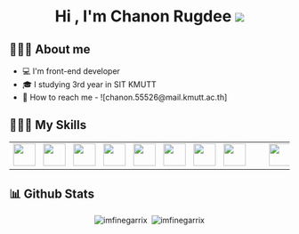 <h1 align="center">Hi , I'm Chanon Rugdee <img src="https://media.giphy.com/media/hvRJCLFzcasrR4ia7z/giphy.gif" width="35"></h1>

## 💁🏻‍♂️ About me
<ul>
  <li>💻 I'm front-end developer</li>
  <li>🎓 I studying 3rd year in SIT KMUTT</li>
  <li>📮 How to reach me - ![chanon.55526@mail.kmutt.ac.th]</li>
</ul>

## 🧑🏻‍💻 My Skills
<table align="center">
  <tr>
    <td><img src="https://www.svgrepo.com/show/373669/html.svg" height="40" width="40" /></td>
    <td><img src="https://www.svgrepo.com/show/373535/css.svg" height="40" width="40" /></td>
    <td><img src="https://www.svgrepo.com/show/355081/js.svg" height="40" width="40" /></td>
    <td><img src="https://www.svgrepo.com/show/303494/vue-9-logo.svg" height="40" width="40" /></td>
    <td><img src="https://www.svgrepo.com/show/374118/tailwind.svg" height="40" width="40" /></td>
    <td><img src="https://www.svgrepo.com/show/353498/bootstrap.svg" height="40" width="40" /></td>
    <td><img src="https://www.svgrepo.com/show/349418/java.svg" height="40" width="40" /></td>
    <td><img src="https://www.svgrepo.com/show/354202/postman-icon.svg" height="40" width="40" /></td>
    <td><img src="https://raw.githubusercontent.com/devicons/devicon/master/icons/mysql/mysql-original-wordmark.svg" alt="mysql" width="40" height="40"/></td>
    <td><img src="https://raw.githubusercontent.com/devicons/devicon/master/icons/oracle/oracle-original.svg" alt="oracle" width="40" height="40"/></td>
    <td><img src="https://www.svgrepo.com/show/373623/git.svg" height="40" width="40" /></td>
    <td><img src="https://www.svgrepo.com/show/331370/docker.svg" height="40" width="40" /></td>
    <td><img src="https://www.svgrepo.com/show/353733/figma.svg" height="40" width="40" /></td>
  </tr>
</table>

## 📊 Github Stats
<p align="center"><img  src="https://github-readme-stats.vercel.app/api/top-langs?username=imfinegarrix&show_icons=true&locale=en&layout=compact&theme=github_dark" alt="imfinegarrix" />
&nbsp;<img  src="https://github-readme-stats.vercel.app/api?username=imfinegarrix&show_icons=true&locale=en&theme=github_dark" alt="imfinegarrix" /></p>
